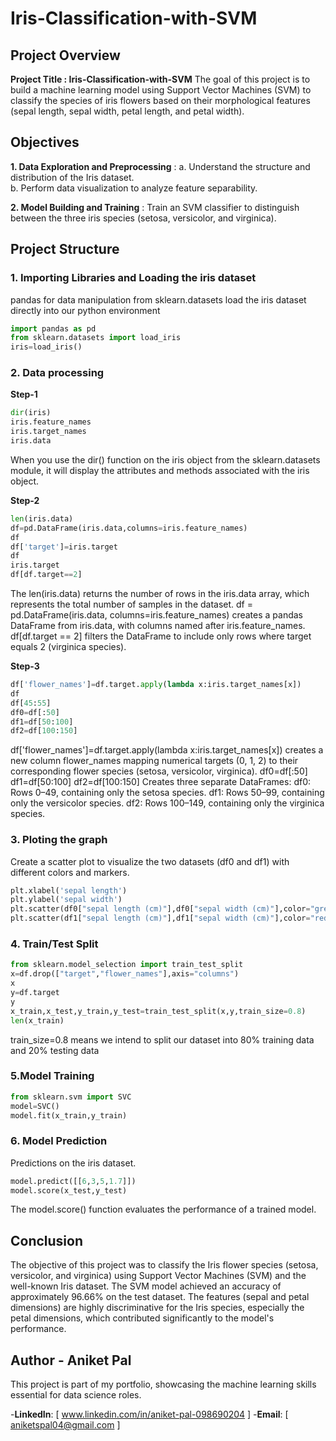 # Iris-Classification-with-SVM

## Project Overview 

**Project Title : Iris-Classification-with-SVM**
The goal of this project is to build a machine learning model using Support Vector Machines (SVM) to classify the species of iris flowers based on their morphological features (sepal length, sepal width, petal length, and petal width).

## Objectives
**1. Data Exploration and Preprocessing** :
a. Understand the structure and distribution of the Iris dataset.<br>
b. Perform data visualization to analyze feature separability.

**2. Model Building and Training** :
Train an SVM classifier to distinguish between the three iris species (setosa, versicolor, and virginica).

## Project Structure

### 1. Importing Libraries and Loading the iris dataset
pandas for data manipulation
from sklearn.datasets load the iris dataset directly into our python environment
```python
import pandas as pd
from sklearn.datasets import load_iris
iris=load_iris()
```

### 2. Data processing
**Step-1**
```python
dir(iris)
iris.feature_names
iris.target_names
iris.data
```
When you use the dir() function on the iris object from the sklearn.datasets module, it will display the attributes and methods associated with the iris object.

**Step-2**
```python
len(iris.data)
df=pd.DataFrame(iris.data,columns=iris.feature_names)
df
df['target']=iris.target
df
iris.target
df[df.target==2]
```
The len(iris.data) returns the number of rows in the iris.data array, which represents the total number of samples in the dataset.
df = pd.DataFrame(iris.data, columns=iris.feature_names) creates a pandas DataFrame from iris.data, with columns named after iris.feature_names.
df[df.target == 2] filters the DataFrame to include only rows where target equals 2 (virginica species).

**Step-3**
```python
df['flower_names']=df.target.apply(lambda x:iris.target_names[x])
df
df[45:55]
df0=df[:50]
df1=df[50:100]
df2=df[100:150]
```
df['flower_names']=df.target.apply(lambda x:iris.target_names[x]) creates a new column flower_names mapping numerical targets (0, 1, 2) to their corresponding flower species (setosa, versicolor, virginica).
df0=df[:50]
df1=df[50:100]
df2=df[100:150] 
Creates three separate DataFrames:
df0: Rows 0–49, containing only the setosa species.
df1: Rows 50–99, containing only the versicolor species.
df2: Rows 100–149, containing only the virginica species.

### 3. Ploting the graph
Create a scatter plot to visualize the two datasets (df0 and df1) with different colors and markers.
```python
plt.xlabel('sepal length')
plt.ylabel('sepal width')
plt.scatter(df0["sepal length (cm)"],df0["sepal width (cm)"],color="green",marker="+")
plt.scatter(df1["sepal length (cm)"],df1["sepal width (cm)"],color="red",marker=".")
```

### 4. Train/Test Split
```python
from sklearn.model_selection import train_test_split
x=df.drop(["target","flower_names"],axis="columns")
x
y=df.target
y
x_train,x_test,y_train,y_test=train_test_split(x,y,train_size=0.8)
len(x_train)
```
train_size=0.8 means we intend to split our dataset into 80% training data and 20% testing data

### 5.Model Training
```python
from sklearn.svm import SVC
model=SVC()
model.fit(x_train,y_train)
```

### 6. Model Prediction
Predictions on the iris dataset.
```python
model.predict([[6,3,5,1.7]])
model.score(x_test,y_test)
```
The model.score() function evaluates the performance of a trained model.

## Conclusion
The objective of this project was to classify the Iris flower species (setosa, versicolor, and virginica) using Support Vector Machines (SVM) and the well-known Iris dataset. The SVM model achieved an accuracy of approximately 96.66% on the test dataset. The features (sepal and petal dimensions) are highly discriminative for the Iris species, especially the petal dimensions, which contributed significantly to the model's performance.

## Author - Aniket Pal
This project is part of my portfolio, showcasing the machine learning skills essential for data science roles.

-**LinkedIn**: [ www.linkedin.com/in/aniket-pal-098690204 ]
-**Email**: [ aniketspal04@gmail.com ]


